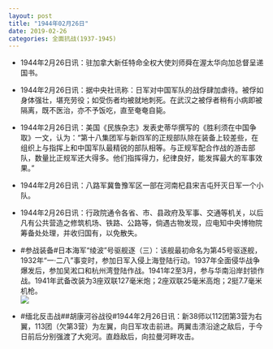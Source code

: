 ```yaml
---
layout: post
title: "1944年02月26日"
date: 2019-02-26
categories: 全面抗战(1937-1945)
---
```


<meta name="referrer" content="no-referrer" />

- 1944年2月26日讯：驻加拿大新任特命全权大使刘师舜在渥太华向加总督呈递国书。 

- 1944年2月26日讯：据中央社讯称：日军对中国军队的战俘肆加虐待。被俘如身体强壮，堪充劳役；如受伤者均被就地刺死。在武汉之被俘者稍有小病即被隔离，既不医治，亦不予饭吃，直至奄奄自毙。 

- 1944年2月26日讯：美国《民族杂志》发表史蒂华撰写的《胜利须在中国争取》一文，认为：“第十八集团军与新四军的正规部队除在装备上较差些，在组织上与指挥上和中国军队最精锐的部队相等。与正规军配合作战的游击部队，数量比正规军还大得多。他们指挥得力，纪律良好，能发挥最大的军事效果。” 

- 1944年2月26日讯：八路军冀鲁豫军区一部在河南杞县宋吉屯歼灭日军一个小队。 

- 1944年2月26日讯：行政院通令各省、市、县政府及军事、交通等机关，以后凡有公共营造之修筑机场、铁路、公路等，倘遇古物发现，应电知中央博物院筹备处处理，并收归国有，以免散失。 

- #参战装备#日本海军“绫波”号驱舰逐（三）：该舰最初命名为第45号驱逐舰，1932年“一·二八”事变时，参加日军入侵上海登陆行动。1937年全面侵华战争爆发后，参加吴淞口和杭州湾登陆作战。1941年2至3月，参与华南沿岸封锁作战。1941年武备改装为3座双联127毫米炮；2座双联25毫米高炮；2挺7.7毫米机枪。 <br/><img src="https://wx1.sinaimg.cn/large/aca367d8ly1g0jli2nxw9j214r0u0wzl.jpg" />

- #缅北反击战##胡康河谷战役#1944年2月26日讯：新38师以112团第3营为右翼，113团（欠第3营）为左翼，向日军攻击前进。两翼击溃沿途之敌后，于今日前后分别强渡了大宛河。直趋敌后，向拉曼河畔攻击。 

